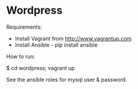 # Wordpress
Requirements:
- Install Vagrant from http://www.vagrantup.com
- Install Ansible - pip install ansible

How to run:

$ cd wordpress; vagrant up

See the ansible roles for mysql user & password.
